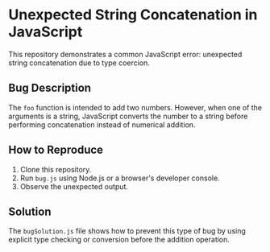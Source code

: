 # Unexpected String Concatenation in JavaScript

This repository demonstrates a common JavaScript error: unexpected string concatenation due to type coercion.

## Bug Description

The `foo` function is intended to add two numbers. However, when one of the arguments is a string, JavaScript converts the number to a string before performing concatenation instead of numerical addition.

## How to Reproduce

1. Clone this repository.
2. Run `bug.js` using Node.js or a browser's developer console.
3. Observe the unexpected output.

## Solution

The `bugSolution.js` file shows how to prevent this type of bug by using explicit type checking or conversion before the addition operation.